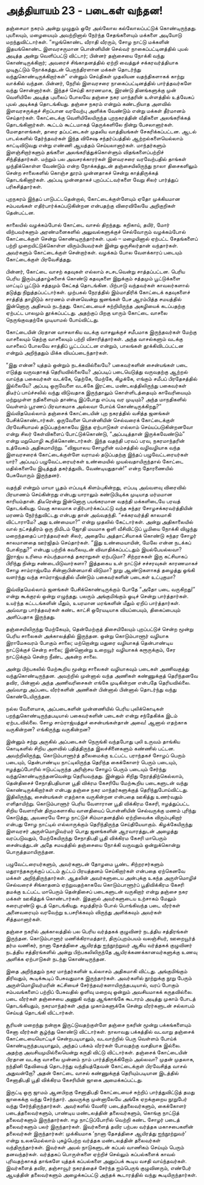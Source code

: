 # அத்தியாயம் 23 - படைகள் வந்தன!

தஞ்சைமா நகரம் அன்று முழுதும் ஒரே அல்லோல கல்லோலப்பட்டுக் கொண்டிருந்தது. புயலையும், மழையையும் அவற்றினால் நேர்ந்த சேதங்களையும் மக்களை அடியோடு மறந்துவிட்டார்கள். &#8220;ஈழங்கொண்ட வீராதி வீரரும், சோழ நாட்டு மக்களின் இதயங்கொண்ட இளவரசருமான பொன்னியின் செல்வர் நாகைப்பட்டினத்தில் புயல் அடித்த அன்று வெளிப்பட்டு விட்டார்; பின்னர் தஞ்சையை நோக்கி வந்து கொண்டிருக்கிறார்; அவரைச் சிங்காதனத்தில் ஏற்றி வைத்துச் சக்கரவர்த்தியாக முடிசூட்டும் நோக்கத்துடன் பெருந்திரளான மக்கள் தொடர்ந்து வந்துகொண்டிருக்கிறார்கள்&#8221; என்னும் செய்திகள் முதலியன வதந்திகளாகக் காற்று வாக்கில் வந்தன. பின்னர், நேரில் இளவரசரை நாகைப்பட்டினத்தில் பார்த்தவர்களே வந்து சொன்னார்கள். இந்தச் செய்தி காரணமாக, இரண்டு தினங்களுக்கு முன் வெளியிலே அடித்த புயலைப் போலவே தஞ்சை நகர மாந்தரின் உள்ளத்தில் உத்வேகப் புயல் அடிக்கத் தொடங்கியது. தஞ்சை நகரம் என்றும் கண்டறியாத அளவில் இளவரசருக்குச் சிறப்பான வரவேற்பு அளிக்க வேண்டும் என்று மக்கள் தீர்மானம் செய்தார்கள். கோட்டைக்கு வெளியிலேயிருந்த புறநகரத்தின் வீதிகளை அலங்கரிக்கத் தொடங்கினார்கள். கூட்டம் கூட்டமாகத் தெருக்களிலே நின்று பேசலானார்கள். மேளதாளங்கள், தாரை தப்பட்டைகள் முதலிய வாத்தியங்கள் சேகரிக்கப்பட்டன. ஆடல் பாடல்களில் தேர்ந்தவர்கள் இந்த விசேஷ சந்தர்ப்பத்தில் ஆற்றல்களையெல்லாம் காட்டிவிடுவது என்று எண்ணி ஆயத்தம் செய்யலானார்கள். மாந்தர்களும் இளஞ்சிறார்களும் தங்களை அலங்கரித்துக்கொள்ளும் விதங்களைப்பற்றிச் சிந்தித்தார்கள். மற்றும் பல அவசரக்காரர்கள் இளவரசரை வரவேற்பதில் தாங்கள் முந்திக்கொள்ள வேண்டும் என்ற நோக்கத்துடன் தஞ்சையிலிருந்து நாலா திசைகளிலும் சென்ற சாலைகளில் கொஞ்ச தூரம் முன்னதாகச் சென்று காத்திருக்கத் தொடங்கினார்கள். அப்படி முன்னதாகச் புறப்பட்டவர்களை வேறு சிலர் பார்த்துப் பரிகசித்தார்கள்.

புறநகரம் இந்தப் பாடுபட்டதென்றால், கோட்டைக்குள்ளேயும் ஏதோ முக்கியமான சம்பவங்கள் எதிர்பார்க்கப்படுகின்றன என்பதற்கு விரைவிலேயே அறிகுறிகள் தென்பட்டன.

காலையில் வழக்கம்போல் கோட்டை வாசல் திறந்தது. கறிகாய், தயிர், மோர் விற்பவர்களும் அரண்மனைகளில் அலுவல்களுக்குச் செல்வோரும் வழக்கம்போல் கோட்டைக்குள் சென்று கொண்டிருந்தார்கள். புயல் &#8211; மழையினால் ஏற்பட்ட சேதங்களைப் பற்றி முறையிட்டுக்கொள்ள விரும்பியவர்கள் இன்று ஒருசிலர்தான் வந்தார்கள். அவர்களும் கோட்டைக்குள் சென்றார்கள். வழக்கம் போல வேளக்காரப் படையும் கோட்டைக்குள் பிரவேசித்தது.

பின்னர், கோட்டை வாசற் கதவுகள் எல்லாம் சடசடவென்று சாத்தப்பட்டன. பெரிய பெரிய இரும்புத்தாழ்களைக் கொண்டு கதவுகளை இறுக்கும் சத்தமும் பூட்டுக்களை மாட்டிப் பூட்டும் சத்தமும் கேட்கத் தொடங்கின. பிற்பாடு வந்தவர்கள் காவலர்களால் தடுத்து நிறுத்தப்பட்டார்கள். முற்பகல் நேரத்தில் இம்மாதிரிக் கோட்டைக் கதவுகளைச் சாத்தித் தாழிடும் காரணம் என்னவென்று ஜனங்கள் பேச ஆரம்பித்த சமயத்தில் இன்னொரு அதிசயம் நடந்தது. கோட்டையைச் சுற்றியிருந்த அகழியைக் கடப்பதற்கு ஏற்பட்ட பாலமும் தூக்கப்பட்டது. அதற்குப் பிறகு யாரும் கோட்டை வாசலை நெருங்குவதற்கே முடியாமல் போய்விட்டது.

கோட்டையின் பிரதான வாசலாகிய வடக்கு வாசலுக்குச் சமீபமாக இருந்தவர்கள் மேற்கு வாசலையும் தெற்கு வாசலையும் பற்றி விசாரித்தார்கள். அந்த வாசல்களும் வடக்கு வாசலைப் போலவே சாத்திப் பூட்டப்பட்டன என்றும், பாலங்கள் தூக்கிவிடப்பட்டன என்றும் அறிந்ததும் மிக்க வியப்படைந்தார்கள்.

&#8220;இது என்ன? யுத்தம் ஒன்றும் நடக்கவில்லையே? பகைவர்களின் சைன்யங்கள் படை எடுத்து வருவதாகத் தெரியவில்லையே? அப்படிப் படையெடுத்து வருவதற்கு ஆற்றல் வாய்ந்த பகைவர்கள் வடக்கே, தெற்கே, மேற்கே, கிழக்கே, எங்கும் சமீபப் பிரதேசத்தில் இல்லையே? அப்படி ஒருவேளை வடக்கே இரட்டை மண்டலத்திலிருந்து பகைவர்கள் திடீர்ப் பாய்ச்சலில் வந்து விடுவதாக இருந்தாலும் கொள்ளிடத்தையும் காவேரியையும் மற்றுமுள்ள நதிகளையும் தாண்டி இப்போது எப்படி வர முடியும்? அந்த மாநதிகளில் வெள்ளம் பூரணப் பிரவாகமாக அல்லவா போய்க் கொண்டிருக்கிறது?&#8221; இவ்விதமெல்லாம் தஞ்சைக் கோட்டையின் புற நகரத்தில் வசித்த ஜனங்கள் பேசிக்கொண்டார்கள். ஒருவேளை பொன்னியின் செல்வரைக் கோட்டைக்குள் பிரவேசியாமல் தடுப்பதற்காகவே இந்த ஏற்பாடுகள் எல்லாம் செய்யப்படுகின்றனவோ என்று சிலர் கேள்விகளைப் போட்டுக்கொண்டு, &#8220;அப்படித்தான் இருக்கவேண்டும்&#8221; என்று மறுமொழி கூறிக்கொண்டார்கள். இந்த வதந்தி பரவப் பரவ, நகரமாந்தரின் உத்வேகம் அதிகமாயிற்று. &#8220;விஜயாலய சோழரின் வம்சத்தில் வழிவழியாக வந்த இளவரசரைக் கோட்டைக்குள்ளே வராமல் தடுப்பதற்கு இந்தப் பழுவேட்டரையர்கள் யார்? அப்படிப் பழுவேட்டரையர்கள் உண்மையில் முயல்வதாயிருந்தால் கோட்டை மதில்களையே இடித்துத் தகர்த்துவிட வேண்டியதுதான்!&#8221; என்ற தோரணையில் பேசுவோரும் இருந்தனர்.

வதந்தி என்றும் மாயா பூதம் எப்படிக் கிளம்புகின்றது, எப்படி அவ்வளவு விரைவில் பிரயாணம் செய்கின்றது என்பது யாராலும் கண்டுபிடிக்க முடியாத மர்மமான காரியம்தான். திடீரென்று இன்னொரு பயங்கரமான வதந்தி மக்களிடையே பரவத் தொடங்கியது. வெகு காலமாக எதிர்பார்க்கப்பட்டு வந்த சுந்தர சோழசக்கரவர்த்தியின் மரணம் நேர்ந்துவிட்டது என்பது தான் அவ்வதந்தி. &#8220;சக்கரவர்த்தி காலமாகி விட்டாராமே? அது உண்மையா?&#8221; என்று முதலில் கேட்டார்கள். அன்று அதிகாலையில் வால் நட்சத்திரம் ஒரு நிமிடம் ஜோதி மயமாக ஒளி வீசிவிட்டுப் பூமியை நோக்கி விழுந்து மறைந்ததைப் பார்த்தவர்கள் சிலர், அதையே அத்தாட்சியாகக் கொண்டு சுந்தர சோழர் காலமானதை ஊர்ஜிதம் செய்தார்கள். &#8220;இது உண்மையாயின், மேலே என்ன நடக்கப் போகிறது?&#8221; என்பது பற்றிக் கவலையுடன் விவாதிக்கப்பட்டதும் இயல்பேயல்லவா? இராஜ்ய உரிமை சம்பந்தமாகத் தகராறுகள் ஏற்படுமா? சிற்றரசுகள் இரு கட்சியாகப் பிரிந்து நின்று சண்டையிடுவார்களா? இத்தகைய உள் நாட்டுச் சச்சரவுகள் காரணமாகச் சோழ சாம்ராஜ்யமே சின்னாபின்னமாகி விடுமா? நூறு ஆண்டுகளாகத் தழைத்து ஓங்கி வளர்ந்து வந்த சாம்ராஜ்யத்தில் மீண்டும் பகைவர்களின் படைகள் உட்புகுமா?

இவ்விதமெல்லாம் ஜனங்கள் பேசிக்கொண்டிருக்கும் போதே &#8220;அதோ படை வருகிறது!&#8221; என்று கூக்குரல் ஒன்று எழுந்தது. பலரும் அங்குமிங்கும் ஓடிச் சென்று பார்த்தார்கள். உயர்ந்த கட்டடங்களின் மீதும், உயரமான மரங்களின் மீதும் ஏறிப் பார்த்தார்கள். அவ்வாறு பார்த்தவர்கள் கண்ட காட்சி ஒரேயடியாக வியப்பையும், திகைப்பையும் அளிப்பதாக இருந்தது.

தஞ்சையிலிருந்து மேற்கேயும், தென்மேற்குத் திசையிலேயும் புறப்பட்டுச் சென்ற மூன்று பெரிய சாலைகள் அக்காலத்தில் இருந்தன. ஒன்று கொடும்பாளூர் வழியாக இராமேசுவரம் போகும் சாலை; மற்றொன்று மதுரை வழியாகத் தென்பாண்டிய நாட்டுக்குச் சென்ற சாலை; இன்னொன்று உறையூர் வழியாகக் கரூருக்கும், சேர நாட்டுக்கும் சென்ற நீண்ட அகன்ற சாலை.

அன்று பிற்பகலில் மேற்கூறிய மூன்று சாலைகள் வழியாகவும் படைகள் அணிவகுத்து வந்துகொண்டிருந்தன. அவற்றில் முன்னால் வந்த அணிகள் கண்ணுக்குத் தெரிந்தனவே தவிர, பின்னால் அந்த அணிவரிசைகள் எங்கே முடிகின்றன என்பதே தெரியவில்லை. அவ்வாறு அப்படை வீரர்களின் அணிகள் பின்னால் பின்னால் தொடர்ந்து வந்து கொண்டேயிருந்தன.

நல்ல வேளையாக, அப்படைகளின் முன்னணியில் பெரிய புலிக்கொடிகள் பறந்துகொண்டிருந்தபடியால் பகைவர்களின் படைகள் என்று சந்தேகிக்க இடம் ஏற்படவில்லை. சோழ சாம்ராஜ்யத்துச் சைன்யங்கள்தான் அவை! ஆனால் எதற்காக வருகின்றன? எங்கிருந்து வருகின்றன?

இன்னும் சற்று அருகில் அப்படைகள் நெருங்கி வந்தபோது புலி உருவம் தாங்கிய கொடிகளில் சிறிய அளவில் பதித்திருந்த இலச்சினைகளும் கண்ணில் பட்டன. அவற்றிலிருந்து, கொடும்பாளூர்த் தலைமைக்கு உட்பட்ட பராந்தகச் சோழப் பெரும் படையும், தென்பாண்டிய நாட்டிலிருந்த தெரிந்த கைக்கோளர் பெரும் படையும், ஈழத்துப்போரில் ஈடுபட்டிருந்த அரிஞ்சய சோழப் பெரும் படையும் சேர்ந்து வந்துகொண்டிருந்தனவென்று தெரியவந்தது. இன்னும் சிறிது நேரத்திற்கெல்லாம், தென்திசைச் சேநாதிபதியான பூதி விக்ரம கேசரியே மேற்கூறிய படைகளுடன் வந்து கொண்டிருக்கிறார்கள் என்பது தஞ்சை நகர மாந்தர்களுக்குத் தெரிந்துபோய்விட்டது. இதிலிருந்து, சைன்யங்கள் எதற்காக வருகின்றன என்பதை ஊகித்து உணர்வதும் எளிதாயிற்று. கொடும்பாளூர் பெரிய வேளாரான பூதி விக்கிரம கேசரி, ஈழத்துப்பட்ட சிறிய வேளாரின் திருமகளாகிய வானதியைப் பொன்னியின் செல்வருக்கு மணம் புரிந்து கொடுத்து, அவரையே சோழ நாட்டுச் சிம்மாதனத்தில் ஏற்றிவைக்க விரும்புகிறார் என்பது சோழ நாட்டில் எல்லாருக்கும் தெரிந்திருந்த செய்தியேயாகும். கிழக்கேயிருந்து இளவரசர் அருள்மொழிவர்மர் பொது ஜனங்களின் ஆரவாரத்துடன் அழைத்து வரப்படுவதும், மேற்கேயிருந்து சேநாதிபதி பூதி விக்கிரம கேசரி மாபெரும் சைன்யத்துடன் அதே சமயத்தில் தஞ்சையை நோக்கி வருவதும் ஒன்றுக்கொன்று பொருத்தமாயிருந்தன.

பழுவேட்டரையர்களும், அவர்களுடன் தோழமை பூண்ட சிற்றரசர்களும் மதுராந்தகருக்குப் பட்டம் சூட்டப் பிரயத்தனம் செய்கிறார்கள் என்பதை ஏற்கெனவே மக்கள் அறிந்திருந்தார்கள். ஆதலின் அவர்களுடைய அன்புக்கு உகந்த அருள்மொழிச் செல்வரைச் சிங்காதனம் ஏற்றுவதற்காகவே கொடும்பாளூர்ப் பூதிவிக்கிரம கேசரி தமக்கு உட்பட்ட மாபெரும் தென்திசைப் படைகளுடன் வருகிறார் என்று தஞ்சை நகர மக்கள் ஊகித்துக் கொண்டார்கள். இதனால் அவர்களுடைய உற்சாகம் மேலும் கரைபுரண்டு ஓடத் தொடங்கியது. சமுத்திரம் போல் பொங்கிவந்த படை வீரர்கள் அனைவரையும் வரவேற்று உபசரிக்கவும் விருந்து அளிக்கவும் அவர்கள் சித்தமானார்கள்.

தஞ்சை நகரில் அக்காலத்தில் பல பெரிய வர்த்தகக் குழுவினர் நடத்திய சத்திரங்கள் இருந்தன. கொடும்பாளூர் மணிக்கிராமத்தார், திருப்புறம்பயம் வலஞ்சியர், ஊறையூர்த் தர்ம வணிகர், நானா தேசத்திசை ஆயிரத்து ஐந்நூற்றுவர் ஆகிய வர்த்தகக் குழுவினர் நடத்திய சத்திரங்களில் அன்று பிற்பகலிலிருந்தே ஆயிரக்கணக்கானவர்களுக்கு உணவு அளிக்க ஏற்பாடுகள் நடந்து கொண்டிருந்தன.

இதை அறிந்ததும் நகர மாந்தர்களின் உல்லாசம் அதிகமாகி விட்டது. அங்குமிங்கும் திரிவதும், கூடிக்கூடிப் பேசுவதுமாக இருந்தார்கள். அவர்களில் நூற்றுக்கு நூறு பேரும் அருள்மொழிவர்மரின் கட்சியைச் சேர்ந்தவர்களாயிருந்தபடியால், வரப் போகும் சம்பவங்களைப் பற்றிப் பேசுவதில் ஒளிவு மறைவு ஒன்றும் அவசியமாகக் கருதவில்லை. படை வீரர்கள் தஞ்சையை அணுகி வந்து ஆங்காங்கே கூடாரம் அடித்து முகாம் போடத் தொடங்கியதும், நகரமாந்தர்கள் அந்த முகாம்களுக்கே சென்று வீரர்களுடன் சல்லாபம் செய்யத் தொடங்கி விட்டார்கள்.

சூரியன் மறைந்து நன்றாக இருட்டுவதற்குள்ளே தஞ்சை நகரின் மூன்று பக்கங்களையும் சேனா வீரர்கள் சூழ்ந்து கொண்டு விட்டார்கள். நாலாவது பக்கத்தில் வடவாறு தஞ்சைக் கோட்டையையொட்டிச் சென்றபடியாலும், வடவாற்றில் பெரு வெள்ளம் போய்க் கொண்டிருந்தபடியாலும், அந்தப் பக்கம் வீரர்கள் போவதற்கு வசதியாக இல்லை. அதற்கு அவசியமுமில்லையென்று கருதி விட்டு விட்டார்கள். தஞ்சைக் கோட்டையின் பிரதான வடக்கு வாசலை முன்னம் நாம் பார்த்திருக்கிறோம் அல்லவா? முதன் முதலாக, நந்தினி தேவியைத் தொடர்ந்து வந்தியத்தேவன் கோட்டைக்குள் பிரவேசித்த வாசல் அதுவன்றோ? அதன் கோட்டை வாசல் கண்ணுக்குத் தெரியும்படியான இடத்தில் சேனாதிபதி பூதி விக்கிரம கேசரியின் ஜாகை அமைக்கப்பட்டது.

இருட்டி ஒரு ஜாமம் ஆனபிறகு சேனாதிபதி கோட்டையைச் சுற்றிப் பார்த்துவிட்டுத் தமது ஜாகைக்கு வந்து சேர்ந்தார். அவருக்கு முன்னாலேயே அங்கே ஏறக்குறைய நூறுபேர் வந்து சேர்ந்திருந்தார்கள். அவர்களில் வேளிர் படைத்தலைவர்களும், கைக்கோளர் படைத்தலைவர்களும், பாண்டிய மண்டலத்தின் தலைவர்களும், கொங்கு நாட்டுத் தலைவர்களும் இருந்தார்கள். ஈழ நாட்டுப்போரில் வெற்றி கண்ட சோழர் படைத் தலைவர்களும் பலர் இருந்தார்கள். இவர்களைத் தவிர பற்பல வர்த்தக மகாசபைகளின் தலைவர்கள் இருந்தார்கள்: முக்கியமாக &#8216;நானா தேசத்திசை ஆயிரத்து ஐந்நூற்றுவர்&#8217; என்று உலகமெல்லாம் புகழ்பெற்ற வர்த்தக மண்டலத்தின் தலைவர்கள் வந்திருந்தார்கள். இவர்கள் அயல் நாடுகளுடன் கப்பல் வாணிகம் செய்யும் பெரும் தனவந்தர்கள். வர்த்தகப் பொருள்களை ஏற்றிச் செல்லும் கப்பல்களைக் காவல் புரிவதற்காகத் தாங்களே யுத்தக் கப்பல்களை அனுப்பக் கூடிய வசதி வாய்ந்தவர்கள். இவர்களைத் தவிர, தஞ்சாவூர் நகரத்தைச் சேர்ந்த ஐம்பெருங் குழுவினரும், எண்பேர் ஆயத்தின் தலைவர்களும் அழைக்கப்பட்டு அந்தக் கூடாரத்தில் வந்து கூடியிருந்தார்கள்.